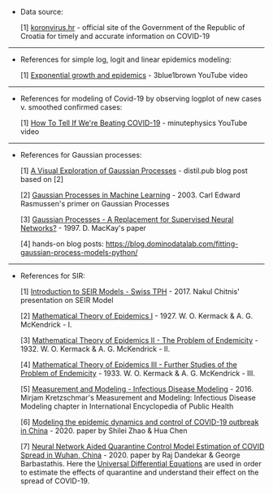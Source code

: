* Data source:

    [1] [koronvirus.hr](https://www.koronavirus.hr/) - official site of the Government of the Republic of Croatia for timely and accurate information on COVID-19

---

* References for simple log, logit and linear epidemics modeling:

    [1] [Exponential growth and epidemics](https://www.youtube.com/watch?v=Kas0tIxDvrg) - 3blue1brown YouTube video

---

*  References for modeling of Covid-19 by observing logplot of new cases v. smoothed confirmed cases:

    [1] [How To Tell If We're Beating COVID-19](https://www.youtube.com/watch?v=54XLXg4fYsc) - minutephysics YouTube video

---

* References for Gaussian processes:
    
    [1] [A Visual Exploration of Gaussian Processes](https://distill.pub/2019/visual-exploration-gaussian-processes/) - distil.pub blog post based on [2]

    [2] [Gaussian Processes in Machine Learning](https://link.springer.com/chapter/10.1007%2F978-3-540-28650-9_4) - 2003. Carl Edward Rasmussen's primer on Gaussian Processes

    [3] [Gaussian Processes - A Replacement for Supervised Neural Networks?](https://scholar.google.com/scholar?q=MacKay%2C%20D.J.C.%3A%20Gaussian%20processes%20%E2%80%94%20a%20replacement%20for%20supervised%20neural%20networks%3F.%20Tutorial%20lecture%20notes%20for%20NIPS%201997%20%281997%29) - 1997. D. MacKay's paper
    
    [4] hands-on blog posts: https://blog.dominodatalab.com/fitting-gaussian-process-models-python/

---

* References for SIR:
    
    [1] [Introduction to SEIR Models - Swiss TPH](http://indico.ictp.it/event/7960/session/3/#20170508) - 2017. Nakul Chitnis' presentation on SEIR Model
    
    [2] [Mathematical Theory of Epidemics I](https://link.springer.com/article/10.1007/BF02464423) - 1927. W. O. Kermack & A. G. McKendrick - I. 
    
    [3] [Mathematical Theory of Epidemics II - The Problem of Endemicity](https://www.sciencedirect.com/science/article/abs/pii/S0092824005800412) - 1932. W. O. Kermack & A. G. McKendrick - II. 
    
    [4] [Mathematical Theory of Epidemics III - Further Studies of the Problem of Endemicity](https://www.sciencedirect.com/science/article/abs/pii/S0092824005800424) - 1933. W. O. Kermack & A. G. McKendrick - III.
    
    [5] [Measurement and Modeling - Infectious Disease Modeling](https://www.sciencedirect.com/science/article/pii/B9780128036785002290?via%3Dihub) - 2016. Mirjam Kretzschmar's Measurement and Modeling: Infectious Disease Modeling chapter in International Encyclopedia of Public Health
     
    [6] [Modeling the epidemic dynamics and control of COVID-19 outbreak in China](https://link.springer.com/article/10.1007%2Fs40484-020-0199-0) - 2020. paper by Shilei Zhao & Hua Chen
    
    [7] [Neural Network Aided Quarantine Control Model Estimation of COVID Spread in Wuhan, China](https://arxiv.org/abs/2003.09403v1) - 2020. paper by Raj Dandekar & George Barbastathis. Here the [Universal Differential Equations](https://arxiv.org/abs/2001.04385) are used in order to estimate the effects of quarantine and understand their effect on the spread of COVID-19.
